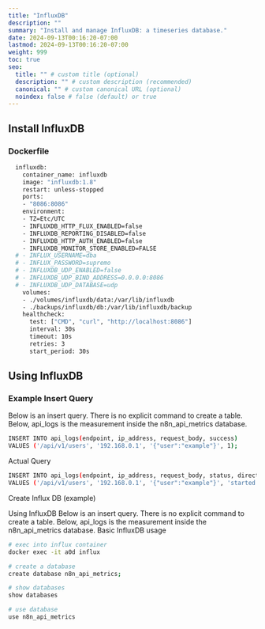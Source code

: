 ```yaml
---
title: "InfluxDB"
description: ""
summary: "Install and manage InfluxDB: a timeseries database."
date: 2024-09-13T00:16:20-07:00
lastmod: 2024-09-13T00:16:20-07:00
weight: 999
toc: true
seo:
  title: "" # custom title (optional)
  description: "" # custom description (recommended)
  canonical: "" # custom canonical URL (optional)
  noindex: false # false (default) or true
---
```


## Install InfluxDB

### Dockerfile

```Dockerfile
  influxdb:
    container_name: influxdb
    image: "influxdb:1.8"
    restart: unless-stopped
    ports:
    - "8086:8086"
    environment:
    - TZ=Etc/UTC
    - INFLUXDB_HTTP_FLUX_ENABLED=false
    - INFLUXDB_REPORTING_DISABLED=false
    - INFLUXDB_HTTP_AUTH_ENABLED=false
    - INFLUXDB_MONITOR_STORE_ENABLED=FALSE
  # - INFLUX_USERNAME=dba
  # - INFLUX_PASSWORD=supremo
  # - INFLUXDB_UDP_ENABLED=false
  # - INFLUXDB_UDP_BIND_ADDRESS=0.0.0.0:8086
  # - INFLUXDB_UDP_DATABASE=udp
    volumes:
    - ./volumes/influxdb/data:/var/lib/influxdb
    - ./backups/influxdb/db:/var/lib/influxdb/backup
    healthcheck:
      test: ["CMD", "curl", "http://localhost:8086"]
      interval: 30s
      timeout: 10s
      retries: 3
      start_period: 30s
```

## Using InfluxDB

### Example Insert Query

Below is an insert query. There is no explicit command to create a table. Below, api_logs is the measurement inside the n8n_api_metrics database.

```bash { title="Create Influx DB (example)" }
INSERT INTO api_logs(endpoint, ip_address, request_body, success)
VALUES ('/api/v1/users', '192.168.0.1', '{"user":"example"}', 1);
```

Actual Query

```bash { title="Actual insert query" }
INSERT INTO api_logs(endpoint, ip_address, request_body, status, direction)
VALUES ('/api/v1/users', '192.168.0.1', '{"user":"example"}', 'started', 'inbound http');
```

Create Influx DB (example)

Using InfluxDB
Below is an insert query. There is no explicit command to create a table. Below, api_logs is the measurement inside the n8n_api_metrics database.
Basic InfluxDB usage

```bash { title="Basic InfluxDB usage" }
# exec into influx container
docker exec -it a0d influx

# create a database
create database n8n_api_metrics;

# show databases
show databases

# use database
use n8n_api_metrics
```
